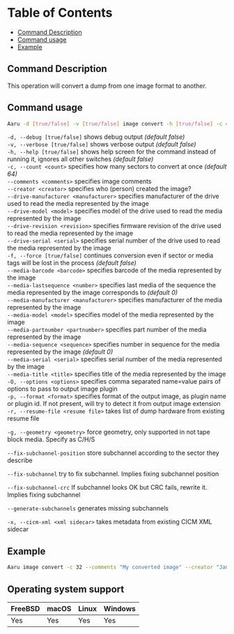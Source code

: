 # Table of Contents

- [Command Description](#command-description)
- [Command usage](#command-usage)
- [Example](#example)

## Command Description

This operation will convert a dump from one image format to another.

## Command usage

```bash
Aaru -d [true/false] -v [true/false] image convert -h [true/false] -c <count> --comments <comments> --creator <creator> --drive-manufacturer manufacturer> --drive-model <model> --drive-revision <revision> --drive-serial <serial> -f [true/false] --media-barcode <barcode> --media-lastsequence <number> --media-manufacturer <manufacturer> --media-model <model> --media-partnumber <partnumber> --media-sequence <sequence> --media-serial <serial> --media-title <title> -O <options> -p <format> -r <resume file> -x <xml sidecar> <input-path> <output-path>
```

`-d, --debug [true/false]` shows debug output *(default false)*  
`-v, --verbose [true/false]` shows verbose output *(default false)*  
`-h, --help [true/false]` shows help screen for the command instead of running it, ignores all other switches *(default
false)*  
`-c, --count <count>` specifies how many sectors to convert at once *(default 64)*    
`--comments <comments>` specifies image comments    
`--creator <creator>` specifies who (person) created the image?    
`--drive-manufacturer <manufacturer>` specifies manufacturer of the drive used to read the media represented by the
image    
`--drive-model <model>` specifies model of the drive used to read the media represented by the image    
`--drive-revision <revision>` specifies firmware revision of the drive used to read the media represented by the
image   
`--drive-serial <serial>` specifies serial number of the drive used to read the media represented by the image    
`-f, --force [true/false]` continues conversion even if sector or media tags will be lost in the process *(default
false)*    
`--media-barcode <barcode>` specifies barcode of the media represented by the image     
`--media-lastsequence <number>` specifies last media of the sequence the media represented by the image corresponds
to *(default 0)*    
`--media-manufacturer <manufacturer>` specifies manufacturer of the media represented by the image    
`--media-model <model>` specifies model of the media represented by the image     
`--media-partnumber <partnumber>` specifies part number of the media represented by the image    
`--media-sequence <sequence>` specifies number in sequence for the media represented by the image *(default 0)*     
`--media-serial <serial>` specifies serial number of the media represented by the image     
`--media-title <title>` specifies title of the media represented by the image     
`-O, --options <options>` specifies comma separated name=value pairs of options to pass to output image plugin      
`-p, --format <format>`  specifies format of the output image, as plugin name or plugin id. If not present, will try to
detect it from output image extension     
`-r, --resume-file <resume file>` takes list of dump hardware from existing resume file

`-g, --geometry <geometry>` force geometry, only supported in not tape block media. Specify as C/H/S

`--fix-subchannel-position` store subchannel according to the sector they describe

`--fix-subchannel` try to fix subchannel. Implies fixing subchannel position

`--fix-subchannel-crc`  If subchannel looks OK but CRC fails, rewrite it. Implies fixing subchannel

`--generate-subchannels` generates missing subchannels

`-x, --cicm-xml <xml sidecar>` takes metadata from existing CICM XML sidecar

## Example

```bash
Aaru image convert -c 32 --comments "My converted image" --creator "Jane Doe" --drive-manufacturer "LG" --drive-model "CD-RW 1234" --drive-revision "1.0" --drive-serial "AABBCCDDEEFF01" --media-lastsequence 2 --media-sequence 1 --media-title "Important software" -O "deduplicate=true,nocompress=false" -r dd_dump.resume.xml -x dd_dump.cicm.xml dd_dump.iso dump.aaruf
```

## Operating system support

| FreeBSD | macOS | Linux | Windows |
|---------|-------|-------|---------|
| Yes     | Yes   | Yes   | Yes     |
